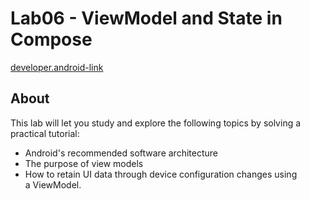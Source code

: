 # Lab06 - ViewModel and State in Compose
[developer.android-link](https://developer.android.com/codelabs/basic-android-kotlin-compose-viewmodel-and-state#0)

## About
This lab will let you study and explore the following topics by solving a practical tutorial:

- Android's recommended software architecture
- The purpose of view models
- How to retain UI data through device configuration changes using a ViewModel.
